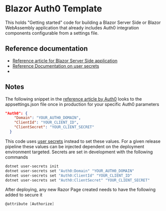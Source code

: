 # Blazor Auth0 Template
This holds "Getting started" code for building a Blazor Server Side or Blazor WebAssembly application that already includes Auth0 integration components configurable from a settings file.

## Reference documentation
- [Reference article for Blazor Server Side application][1]
- [Reference Documentation on user secrets][2]
- 
## Notes
The following snippet in the [reference article by Auth0][1] looks to the appsettings.json file once in production  for your specific Auth0 parameters
```json
"Auth0": {
    "Domain": "YOUR_AUTH0_DOMAIN",
    "ClientId": "YOUR_CLIENT_ID",
    "ClientSecret": "YOUR_CLIENT_SECRET"
  }
```

This code uses [user secrets][2] instead to set these values. 
For a given release pipeline these values can be injected dependent on the deployment environment targeted.
Secrets are set in development with the following commands
```bash
dotnet user-secrets init
dotnet user-secrets set "Auth0:Domain" "YOUR_AUTH0_DOMAIN"
dotnet user-secrets set "Auth0:ClientId" "YOUR_CLIENT_ID"
dotnet user-secrets set "Auth0:ClientSecret" "YOUR_CLIENT_SECRET"
```
After deploying, any new Razor Page created needs to have the following added to secure it
```csharp
@attribute [Authorize]
```

[1]: https://auth0.com/blog/what-is-blazor-tutorial-on-building-webapp-with-authentication/ 
[2]: https://docs.microsoft.com/en-us/aspnet/core/security/app-secrets?view=aspnetcore-3.1&tabs=windows
